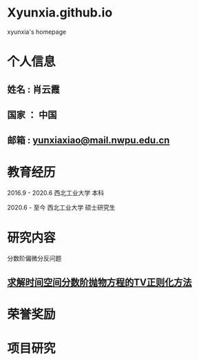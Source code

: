 # Xyunxia.github.io
xyunxia's homepage
# 个人信息
## 姓名 : 肖云霞 ##
## 国家 ： 中国 ##
## 邮箱 : yunxiaxiao@mail.nwpu.edu.cn ##
# 教育经历
2016.9 - 2020.6  西北工业大学 本科

2020.6 - 至今   西北工业大学 硕士研究生
# 研究内容
分数阶偏微分反问题
## [求解时间空间分数阶抛物方程的TV正则化方法](https://github.com/Xyunxia/Inverse_source_problem/blob/master/1109/Markdown%E7%AC%94%E8%AE%B0/%E6%97%B6%E9%97%B4%E7%A9%BA%E9%97%B4%E5%88%86%E6%95%B0%E9%98%B6%E6%8A%9B%E7%89%A9%E6%96%B9%E7%A8%8B%E7%9A%84%E5%8F%8D%E6%BA%90%E9%A1%B9%E9%97%AE%E9%A2%98.md)
# 荣誉奖励
# 项目研究
